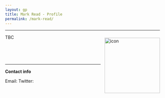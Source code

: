 ```yaml
---
layout: gp
title: Mark Read - Profile
permalink: /mark-read/
---
```


---

<div class='row'>
    <div class="image">
        <a href="#">
            <img src="" alt="icon" width="180" align="right" style="padding-left: 10px; padding-right: 0px; padding-top: 10px; padding-bottom: 10px">
        </a>
    </div>
</div>

TBC

<br />
<br />
<br />

---

**Contact info**

Email:
Twitter:
